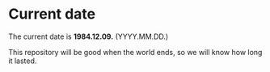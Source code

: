# Current date

The current date is **1984.12.09.** (YYYY.MM.DD.)

This repository will be good when the world ends, so we will know how long it lasted.